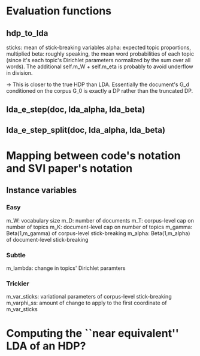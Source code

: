 # Evaluation functions

## hdp_to_lda
sticks: mean of stick-breaking variables
alpha: expected topic proportions, multiplied
beta: roughly speaking, the mean word probabilities of each topic (since it's 
    each topic's Dirichlet parameters normalized by the sum over all words). The 
    additional self.m_W + self.m_eta is probably to avoid underflow in division.
    
-> This is closer to the true HDP than LDA. Essentially the document's G_d conditioned 
on the corpus G_0 is exactly a DP rather than the truncated DP.

## lda_e_step(doc, lda_alpha, lda_beta)

## lda_e_step_split(doc, lda_alpha, lda_beta)

# Mapping between code's notation and SVI paper's notation

## Instance variables

### Easy
m_W: vocabulary size
m_D: number of documents
m_T: corpus-level cap on number of topics
m_K: document-level cap on number of topics
m_gamma: Beta(1,m_gamma) of corpus-level stick-breaking
m_alpha: Beta(1,m_alpha) of document-level stick-breaking

### Subtle
m_lambda: change in topics' Dirichlet paramters

### Trickier
m_var_sticks: variational parameters of corpus-level stick-breaking
m_varphi_ss: amount of change to apply to the first coordinate of m_var_sticks


# Computing the ``near equivalent'' LDA of an HDP? 